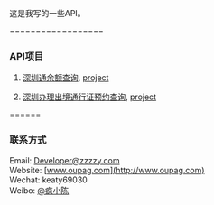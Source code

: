 这是我写的一些API。

==================
### API项目
1. [深圳通余额查询](docs/shenzhentong.md), [project](api/shenzhentong.php)

> [演示]:(http://api.oupag.com/dev/api/shenzhentong.php?cardno=328375558)

2. [深圳办理出境通行证预约查询](docs/tongxingzhengyuyue.php), [project](api/tongxingzhengyuyue.php) 

======
### 联系方式
Email: Developer@zzzzy.com  
Website: [www.oupag.com](http://www.oupag.com)   
Wechat: keaty69030   
Weibo: [@疯小陈](http://weibo.com/ckiy)

